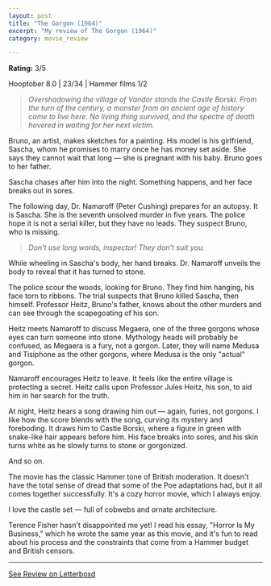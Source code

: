 ```yaml
---
layout: post
title: "The Gorgon (1964)"
excerpt: "My review of The Gorgon (1964)"
category: movie_review

---
```


**Rating:** 3/5

Hooptober 8.0 | 23/34 | Hammer films 1/2

<blockquote><i>Overshadowing the village of Vandor stands the Castle Borski. From the turn of the century, a monster from an ancient age of history came to live here. No living thing survived, and the spectre of death hovered in waiting for her next victim.</i></blockquote>

Bruno, an artist, makes sketches for a painting. His model is his girlfriend, Sascha, whom he promises to marry once he has money set aside. She says they cannot wait that long — she is pregnant with his baby. Bruno goes to her father.

Sascha chases after him into the night. Something happens, and her face breaks out in sores.

The following day, Dr. Namaroff (Peter Cushing) prepares for an autopsy. It is Sascha. She is the seventh unsolved murder in five years. The police hope it is not a serial killer, but they have no leads. They suspect Bruno, who is missing.

<blockquote><i>Don't use long words, inspector! They don't suit you.</i></blockquote>

While wheeling in Sascha's body, her hand breaks. Dr. Namaroff unveils the body to reveal that it has turned to stone.

The police scour the woods, looking for Bruno. They find him hanging, his face torn to ribbons. The trial suspects that Bruno killed Sascha, then himself. Professor Heitz, Bruno's father, knows about the other murders and can see through the scapegoating of his son.

Heitz meets Namaroff to discuss Megaera, one of the three gorgons whose eyes can turn someone into stone. Mythology heads will probably be confused, as Megaera is a fury, not a gorgon. Later, they will name Medusa and Tisiphone as the other gorgons, where Medusa is the only "actual" gorgon.

Namaroff encourages Heitz to leave. It feels like the entire village is protecting a secret. Heitz calls upon Professor Jules Heitz, his son, to aid him in her search for the truth.

At night, Heitz hears a song drawing him out — again, furies, not gorgons. I like how the score blends with the song, curving its mystery and foreboding. It draws him to Castle Borski, where a figure in green with snake-like hair appears before him. His face breaks into sores, and his skin turns white as he slowly turns to stone or gorgonized.

And so on.

The movie has the classic Hammer tone of British moderation. It doesn't have the total sense of dread that some of the Poe adaptations had, but it all comes together successfully. It's a cozy horror movie, which I always enjoy.

I love the castle set — full of cobwebs and ornate architecture.

Terence Fisher hasn't disappointed me yet! I read his essay, "Horror Is My Business," which he wrote the same year as this movie, and it's fun to read about his process and the constraints that come from a Hammer budget and British censors.

<hr>

[See Review on Letterboxd](https://boxd.it/5FTzOp)
